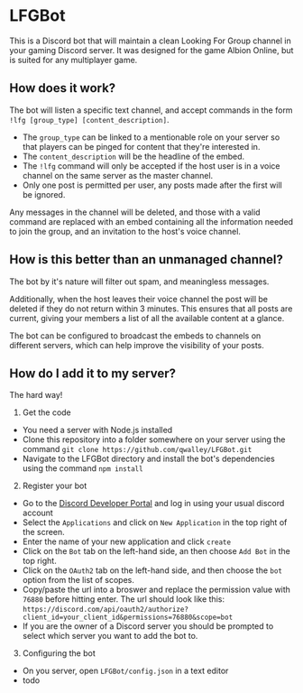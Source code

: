 # LFGBot
This is a Discord bot that will maintain a clean Looking For Group channel in your gaming Discord server. It was designed for the game Albion Online, but is suited for any multiplayer game.

## How does it work?
The bot will listen a specific text channel, and accept commands in the form `!lfg [group_type] [content_description]`. 
  * The `group_type` can be linked to a mentionable role on your server so that players can be pinged for content that they're interested in.
  * The `content_description` will be the headline of the embed.
  * The `!lfg` command will only be accepted if the host user is in a voice channel on the same server as the master channel.
  * Only one post is permitted per user, any posts made after the first will be ignored.
  
Any messages in the channel will be deleted, and those with a valid command are replaced with an embed containing all the information needed to join the group, and an invitation to the host's voice channel.
  
## How is this better than an unmanaged channel?
The bot by it's nature will filter out spam, and meaningless messages. 

Additionally, when the host leaves their voice channel the post will be deleted if they do not return within 3 minutes. This ensures that all posts are current, giving your members a list of all the available content at a glance.

The bot can be configured to broadcast the embeds to channels on different servers, which can help improve the visibility of your posts.

## How do I add it to my server?
The hard way!

1. Get the code
 * You need a server with Node.js installed
 * Clone this repository into a folder somewhere on your server using the command `git clone https://github.com/qwalley/LFGBot.git`
 * Navigate to the LFGBot directory and install the bot's dependencies using the command `npm install`
2. Register your bot
 * Go to the [Discord Developer Portal](https://discord.com/login?redirect_to=%2Fdevelopers) and log in using your usual discord account
 * Select the `Applications` and click on `New Application` in the top right of the screen.
 * Enter the name of your new application and click `create`
 * Click on the `Bot` tab on the left-hand side, an then choose `Add Bot` in the top right.
 * Click on the `OAuth2` tab on the left-hand side, and then choose the `bot` option from the list of scopes.
 * Copy/paste the url into a broswer and replace the permission value with `76880` before hitting enter. The url should look like this: `https://discord.com/api/oauth2/authorize?client_id=your_client_id&permissions=76880&scope=bot`
 * If you are the owner of a Discord server you should be prompted to select which server you want to add the bot to.
3. Configuring the bot
 * On you server, open `LFGBot/config.json` in a text editor
 * todo
